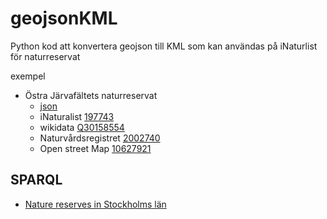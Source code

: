 # geojsonKML
Python kod att konvertera geojson till KML som kan användas på iNaturlist för naturreservat

exempel
* Östra Järvafältets naturreservat
  * [json](https://commons.wikimedia.org/wiki/Data:/Sweden/Nature_reserves/2020/%C3%96stra_J%C3%A4rvaf%C3%A4ltet/2002740.map)
  * iNaturalist [197743](https://www.inaturalist.org/observations?place_id=197743)
  * wikidata [Q30158554](https://www.wikidata.org/wiki/Q30158554)
  * Naturvårdsregistret [2002740](http://skyddadnatur.naturvardsverket.se/sknat/?nvrid=2002740)
  * Open street Map [10627921](https://www.openstreetmap.org/relation/10627921)
 
## SPARQL
* [Nature reserves in Stockholms län](https://w.wiki/8g9N) 
